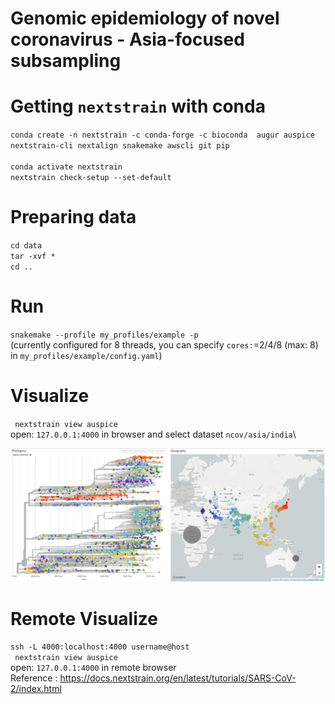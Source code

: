 # Genomic epidemiology of novel coronavirus - Asia-focused subsampling
# Getting ` nextstrain ` with conda
` conda create -n nextstrain -c conda-forge -c bioconda 
augur auspice nextstrain-cli nextalign snakemake awscli git pip ` \
 \
` conda activate nextstrain ` \
` nextstrain check-setup --set-default `
# Preparing data
` cd data ` \
` tar -xvf * ` \
` cd .. ` 
# Run 
` snakemake --profile my_profiles/example -p ` \
 (currently configured for 8 threads, you can specify `cores:`=2/4/8 (max: 8) in `my_profiles/example/config.yaml`)
# Visualize
` nextstrain view auspice` \
open: ` 127.0.0.1:4000 ` in browser and select dataset `ncov/asia/india`\

![alt text](https://github.com/Ghanshyamchandra74/ncov_Asia/blob/main/scr.png?raw=true)


# Remote Visualize
` ssh -L 4000:localhost:4000 username@host ` \
` nextstrain view auspice` \
open: ` 127.0.0.1:4000 ` in remote browser \
 Reference : https://docs.nextstrain.org/en/latest/tutorials/SARS-CoV-2/index.html
